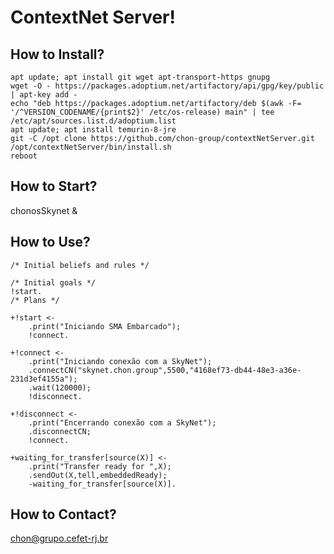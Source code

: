 ﻿# ContextNet Server!

## How to Install?

    apt update; apt install git wget apt-transport-https gnupg
    wget -O - https://packages.adoptium.net/artifactory/api/gpg/key/public | apt-key add -
    echo "deb https://packages.adoptium.net/artifactory/deb $(awk -F= '/^VERSION_CODENAME/{print$2}' /etc/os-release) main" | tee /etc/apt/sources.list.d/adoptium.list
    apt update; apt install temurin-8-jre
    git -C /opt clone https://github.com/chon-group/contextNetServer.git
    /opt/contextNetServer/bin/install.sh
    reboot

## How to Start?

chonosSkynet &

## How to Use?

    /* Initial beliefs and rules */

    /* Initial goals */
    !start.
    /* Plans */
    
    +!start <-
    	.print("Iniciando SMA Embarcado");
    	!connect.
    	
    +!connect <-
    	.print("Iniciando conexão com a SkyNet");
    	.connectCN("skynet.chon.group",5500,"4168ef73-db44-48e3-a36e-231d3ef4155a");
    	.wait(120000);
    	!disconnect.
    
    +!disconnect <-
    	.print("Encerrando conexão com a SkyNet");
    	.disconnectCN;
    	!connect.
    	
    +waiting_for_transfer[source(X)] <-
        .print("Transfer ready for ",X);
    	.sendOut(X,tell,embeddedReady);
        -waiting_for_transfer[source(X)].
        

## How to Contact?

chon@grupo.cefet-rj.br
